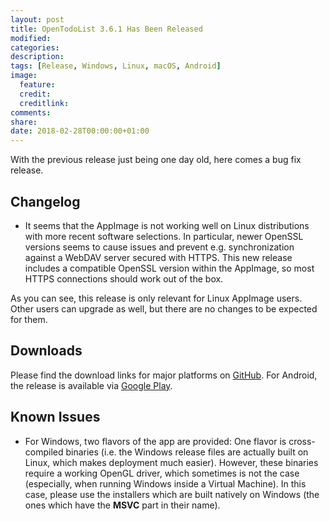 ```yaml
---
layout: post
title: OpenTodoList 3.6.1 Has Been Released
modified:
categories: 
description:
tags: [Release, Windows, Linux, macOS, Android]
image:
  feature:
  credit:
  creditlink:
comments:
share:
date: 2018-02-28T00:00:00+01:00
---
```


With the previous release just being one day old, here comes a bug fix release.

## Changelog

* It seems that the AppImage is not working well on Linux distributions with more recent software selections. In particular, newer OpenSSL versions seems to cause issues and prevent e.g. synchronization against a WebDAV server secured with HTTPS. This new release includes a compatible OpenSSL version within the AppImage, so most HTTPS connections should work out of the box.

As you can see, this release is only relevant for Linux AppImage users. Other users can upgrade as well, but there are no changes to be expected for them.


## Downloads

Please find the download links for major platforms on [GitHub](https://github.com/mhoeher/opentodolist/releases/tag/3.6.1). For Android, the release is available via [Google Play](https://play.google.com/store/apps/details?id=net.rpdev.opentodolist).


## Known Issues

* For Windows, two flavors of the app are provided: One flavor is cross-compiled binaries (i.e. the Windows release files are actually built on Linux, which makes deployment much easier). However, these binaries require a working OpenGL driver, which sometimes is not the case (especially, when running Windows inside a Virtual Machine). In this case, please use the installers which are built natively on Windows (the ones which have the **MSVC** part in their name).
